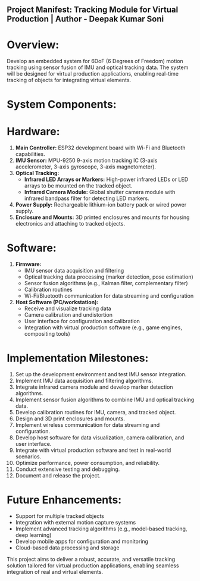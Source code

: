 ## Project Manifest: Tracking Module for Virtual Production | Author - Deepak Kumar Soni

# Overview:
Develop an embedded system for 6DoF (6 Degrees of Freedom) motion tracking using sensor fusion of IMU and optical tracking data. The system will be designed for 
virtual production applications, enabling real-time tracking of objects for integrating virtual elements.

# System Components:

# Hardware:
1. **Main Controller:** ESP32 development board with Wi-Fi and Bluetooth capabilities.
2. **IMU Sensor:** MPU-9250 9-axis motion tracking IC (3-axis accelerometer, 3-axis gyroscope, 3-axis magnetometer).
3. **Optical Tracking:**
    - **Infrared LED Arrays or Markers:** High-power infrared LEDs or LED arrays to be mounted on the tracked object.
    - **Infrared Camera Module:** Global shutter camera module with infrared bandpass filter for detecting LED markers.
4. **Power Supply:** Rechargeable lithium-ion battery pack or wired power supply.
5. **Enclosure and Mounts:** 3D printed enclosures and mounts for housing electronics and attaching to tracked objects.

# Software:
1. **Firmware:**
    - IMU sensor data acquisition and filtering
    - Optical tracking data processing (marker detection, pose estimation)
    - Sensor fusion algorithms (e.g., Kalman filter, complementary filter)
    - Calibration routines
    - Wi-Fi/Bluetooth communication for data streaming and configuration
2. **Host Software (PC/workstation):**
    - Receive and visualize tracking data
    - Camera calibration and undistortion
    - User interface for configuration and calibration
    - Integration with virtual production software (e.g., game engines, compositing tools)

# Implementation Milestones:

1. Set up the development environment and test IMU sensor integration.
2. Implement IMU data acquisition and filtering algorithms.
3. Integrate infrared camera module and develop marker detection algorithms.
4. Implement sensor fusion algorithms to combine IMU and optical tracking data.
5. Develop calibration routines for IMU, camera, and tracked object.
6. Design and 3D print enclosures and mounts.
7. Implement wireless communication for data streaming and configuration.
8. Develop host software for data visualization, camera calibration, and user interface.
9. Integrate with virtual production software and test in real-world scenarios.
10. Optimize performance, power consumption, and reliability.
11. Conduct extensive testing and debugging.
12. Document and release the project.

# Future Enhancements:
- Support for multiple tracked objects
- Integration with external motion capture systems
- Implement advanced tracking algorithms (e.g., model-based tracking, deep learning)
- Develop mobile apps for configuration and monitoring
- Cloud-based data processing and storage

This project aims to deliver a robust, accurate, and versatile tracking solution tailored for virtual production applications, enabling seamless integration of real and virtual elements.
